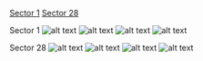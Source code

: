 [Sector 1](#sector1)
[Sector 28](#sector28)

<a name = "sector1"></a>
Sector 1
![alt text](/images/WASP-111_Sector_1/WASP-111_Sector_1_a_TimeSeries.png)
![alt text](/images/WASP-111_Sector_1/WASP-111_Sector_1_b_FoldedLightCurve.png)
![alt text](/images/WASP-111_Sector_1/WASP-111_Sector_1_b_IndividualTransitsWithFit.png)
![alt text](/images/WASP-111_Sector_1/WASP-111_Sector_1_c_TimingResiduals.png)

<a name = "sector28"></a>
Sector 28
![alt text](/images/WASP-111_Sector_28/WASP-111_Sector_28_a_TimeSeries.png)
![alt text](/images/WASP-111_Sector_28/WASP-111_Sector_28_b_FoldedLightCurve.png)
![alt text](/images/WASP-111_Sector_28/WASP-111_Sector_28_b_IndividualTransitsWithFit.png)
![alt text](/images/WASP-111_Sector_28/WASP-111_Sector_28_c_TimingResiduals.png)

